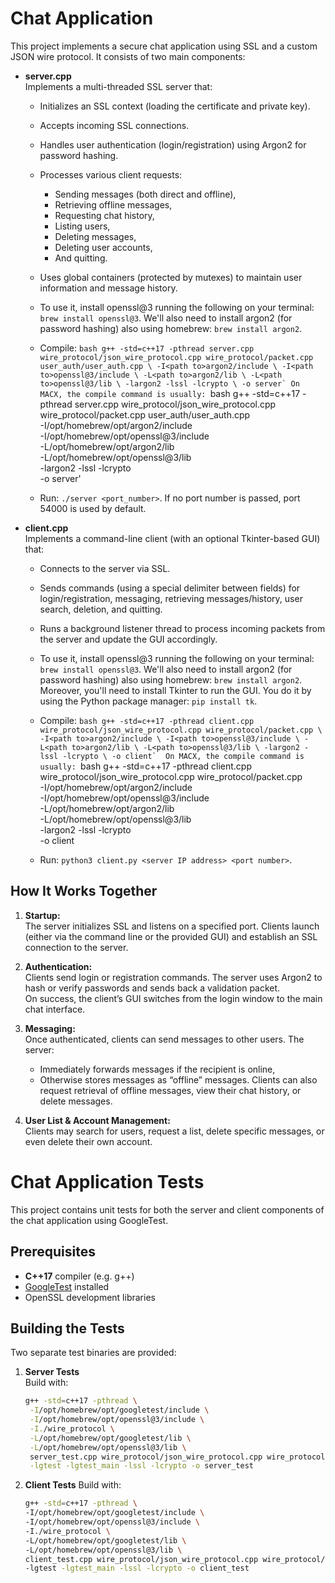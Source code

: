 # Chat Application

This project implements a secure chat application using SSL and a custom JSON wire protocol. It consists of two main components:

- **server.cpp**  
  Implements a multi-threaded SSL server that:
  - Initializes an SSL context (loading the certificate and private key).
  - Accepts incoming SSL connections.
  - Handles user authentication (login/registration) using Argon2 for password hashing.
  - Processes various client requests:
    - Sending messages (both direct and offline),
    - Retrieving offline messages,
    - Requesting chat history,
    - Listing users,
    - Deleting messages,
    - Deleting user accounts,
    - And quitting.
  - Uses global containers (protected by mutexes) to maintain user information and message history.

  - To use it, install openssl@3 running the following on your terminal: `brew install openssl@3`. We'll also need to install argon2 (for password hashing) also using homebrew: `brew install argon2`.
  - Compile: ```bash
  g++ -std=c++17 -pthread server.cpp wire_protocol/json_wire_protocol.cpp wire_protocol/packet.cpp user_auth/user_auth.cpp \
    -I<path to>argon2/include \
    -I<path to>openssl@3/include \
    -L<path to>argon2/lib \
    -L<path to>openssl@3/lib \
    -largon2 -lssl -lcrypto \
    -o server`
    On MACX, the compile command is usually: ```bash
    g++ -std=c++17 -pthread server.cpp wire_protocol/json_wire_protocol.cpp wire_protocol/packet.cpp user_auth/user_auth.cpp \
    -I/opt/homebrew/opt/argon2/include \
    -I/opt/homebrew/opt/openssl@3/include \
    -L/opt/homebrew/opt/argon2/lib \
    -L/opt/homebrew/opt/openssl@3/lib \
    -largon2 -lssl -lcrypto \
    -o server'

  - Run: `./server <port_number>`. If no port number is passed, port 54000 is used by default.  

- **client.cpp**  
  Implements a command-line client (with an optional Tkinter-based GUI) that:
  - Connects to the server via SSL.
  - Sends commands (using a special delimiter between fields) for login/registration, messaging, retrieving messages/history, user search, deletion, and quitting.
  - Runs a background listener thread to process incoming packets from the server and update the GUI accordingly.

  - To use it, install openssl@3 running the following on your terminal: `brew install openssl@3`. We'll also need to install argon2 (for password hashing) also using homebrew: `brew install argon2`. Moreover, you'll need to install Tkinter to run the GUI. You do it by using the Python package manager: `pip install tk`. 
  - Compile: ```bash
  g++ -std=c++17 -pthread client.cpp wire_protocol/json_wire_protocol.cpp wire_protocol/packet.cpp \
    -I<path to>argon2/include \
    -I<path to>openssl@3/include \
    -L<path to>argon2/lib \
    -L<path to>openssl@3/lib \
    -largon2 -lssl -lcrypto \
    -o client` 
    On MACX, the compile command is usually: ```bash
    g++ -std=c++17 -pthread client.cpp wire_protocol/json_wire_protocol.cpp wire_protocol/packet.cpp \
    -I/opt/homebrew/opt/argon2/include \
    -I/opt/homebrew/opt/openssl@3/include \
    -L/opt/homebrew/opt/argon2/lib \
    -L/opt/homebrew/opt/openssl@3/lib \
    -largon2 -lssl -lcrypto \
    -o client

  - Run: `python3 client.py <server IP address> <port number>`.  

## How It Works Together

1. **Startup:**  
   The server initializes SSL and listens on a specified port. Clients launch (either via the command line or the provided GUI) and establish an SSL connection to the server.

2. **Authentication:**  
   Clients send login or registration commands. The server uses Argon2 to hash or verify passwords and sends back a validation packet.  
   On success, the client’s GUI switches from the login window to the main chat interface.

3. **Messaging:**  
   Once authenticated, clients can send messages to other users. The server:
   - Immediately forwards messages if the recipient is online,
   - Otherwise stores messages as “offline” messages.
   Clients can also request retrieval of offline messages, view their chat history, or delete messages.

4. **User List & Account Management:**  
   Clients may search for users, request a list, delete specific messages, or even delete their own account.

# Chat Application Tests

This project contains unit tests for both the server and client components of the chat application using GoogleTest.

## Prerequisites

- **C++17** compiler (e.g. g++)
- [GoogleTest](https://github.com/google/googletest) installed
- OpenSSL development libraries

## Building the Tests

Two separate test binaries are provided:

1. **Server Tests**  
   Build with:
   ```bash
   g++ -std=c++17 -pthread \
    -I/opt/homebrew/opt/googletest/include \
    -I/opt/homebrew/opt/openssl@3/include \
    -I./wire_protocol \
    -L/opt/homebrew/opt/googletest/lib \
    -L/opt/homebrew/opt/openssl@3/lib \
    server_test.cpp wire_protocol/json_wire_protocol.cpp wire_protocol/packet.cpp \
    -lgtest -lgtest_main -lssl -lcrypto -o server_test

2. **Client Tests** 
    Build with: 
    ```bash 
    g++ -std=c++17 -pthread \
    -I/opt/homebrew/opt/googletest/include \
    -I/opt/homebrew/opt/openssl@3/include \
    -I./wire_protocol \
    -L/opt/homebrew/opt/googletest/lib \
    -L/opt/homebrew/opt/openssl@3/lib \
    client_test.cpp wire_protocol/json_wire_protocol.cpp wire_protocol/packet.cpp \
    -lgtest -lgtest_main -lssl -lcrypto -o client_test
